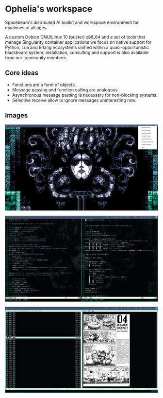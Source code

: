# Ophelia's workspace
Spacebeam's distributed AI toolkit and workspace environment for machines of all ages.

A custom Debian GNU/Linux 10 (buster) x86_64 and a set of tools that manage Singularity container applications we focus on native support for Python, Lua and Erlang ecosystems unified within a quasi-opportunistic blackboard system; installation, consulting and support is also available from our community members.

## Core ideas
- Functions are a form of objects.
- Message passing and function calling are analogous.
- Asynchronous message passing is necessary for non-blocking systems.
- Selective receive allow to ignore messages uninteresting now.

## Images

![3](images/3.png)

![2](images/2.png)

![1](images/1.png)

